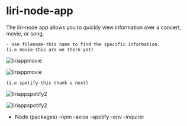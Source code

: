 # liri-node-app


The liri-node app allows you to quickly view information over a concert, movie, or song.

    - Use filename-this name to find the specific information. 
    (i.e movie-this are we there yet)
![liriappmovie](https://user-images.githubusercontent.com/50628151/63064704-9132a080-bed0-11e9-861f-d8565e82b914.PNG)

    
![liriappmovie](https://user-images.githubusercontent.com/50628151/63064704-9132a080-bed0-11e9-861f-d8565e82b914.PNG)
    
    
    (i.e spotify-this thank u next)
![liriappspotify2](https://user-images.githubusercontent.com/50628151/63064669-5597d680-bed0-11e9-8b0d-66876e16336a.PNG)


![liriappspotify2](https://user-images.githubusercontent.com/50628151/63064723-b2938c80-bed0-11e9-8cfa-0d8ee7965e6c.PNG)


- Node
(packages)
    -npm 
    -axios
    -spotify
    -env
    -inquirer

